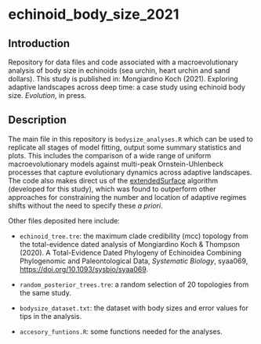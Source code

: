# echinoid_body_size_2021

## Introduction
Repository for data files and code associated with a macroevolutionary analysis of body size in echinoids (sea urchin, heart urchin and sand dollars). This study is published in: Mongiardino Koch (2021). Exploring adaptive landscapes across deep time: a case study using echinoid body size. *Evolution*, in press.

## Description
The main file in this repository is `bodysize_analyses.R` which can be used to replicate all stages of model fitting, output some summary statistics and plots. This includes the comparison of a wide range of uniform macroevolutionary models against multi-peak Ornstein-Uhlenbeck processes that capture evolutionary dynamics across adaptive landscapes. The code also makes direct us of the [extendedSurface](https://github.com/mongiardino/extendedSurface) algorithm (developed for this study), which was found to outperform other approaches for constraining the number and location of adaptive regimes shifts without the need to specify these *a priori*.

Other files deposited here include:

- `echinoid_tree.tre`: the maximum clade credibility (mcc) topology from the total-evidence dated analysis of Mongiardino Koch & Thompson (2020). A Total-Evidence Dated Phylogeny of Echinoidea Combining Phylogenomic and Paleontological Data, *Systematic Biology*, syaa069, https://doi.org/10.1093/sysbio/syaa069.

- `random_posterior_trees.tre`: a random selection of 20 topologies from the same study.

- `bodysize_dataset.txt`: the dataset with body sizes and error values for tips in the analysis.

- `accesory_funtions.R`: some functions needed for the analyses.

